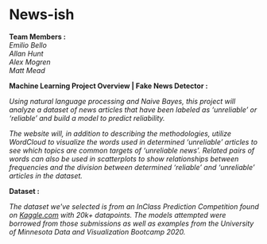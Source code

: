 # News-ish

**Team Members :** <br>
_Emilio Bello_ <br>
_Allan Hunt_ <br>
_Alex Mogren_ <br>
_Matt Mead_

**Machine Learning Project Overview | Fake News Detector :**

_Using natural language processing and Naive Bayes, this project will analyze a dataset of news articles that have been labeled as ‘unreliable’ or ‘reliable’ and build a model to predict reliability._

_The website will, in addition to describing the methodologies, utilize WordCloud to visualize the words used in determined ‘unreliable’ articles to see which topics are common targets of ‘unreliable news’. Related pairs of words can also be used in scatterplots to show relationships between frequencies and the division between determined ‘reliable’ and ‘unreliable’ articles in the dataset._

**Dataset :** 

_The dataset we've selected is from an InClass Prediction Competition found on [Kaggle.com](https://www.kaggle.com/c/fake-news/data) with 20k+ datapoints. The models attempted were borrowed from those submissions as well as examples from the University of Minnesota Data and Visualization Bootcamp 2020._
